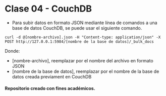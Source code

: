 # Clase 04 - CouchDB

* Para subir datos en formato JSON mediante línea de comandos a una base de datos CouchDB, se puede usar el siguiente comando.

```
curl -d @[nombre-archivo].json -H "Content-type: application/json" -X POST http://127.0.0.1:5984/[nombre de la base de datos]/_bulk_docs
```

Donde:
* [nombre-archivo], reemplazar por el nombre del archivo en formato JSON
* [nombre de la base de datos], reemplazar por el nombre de la base de datos creada previament en CouchDB


#### Repositorio creado con fines académicos.
